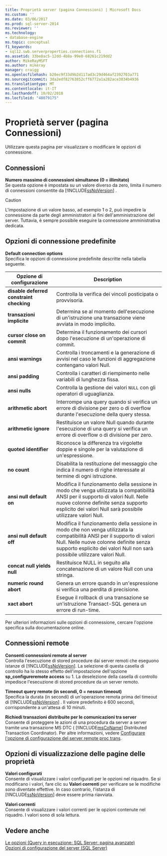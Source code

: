 ```yaml
---
title: Proprietà server (pagina Connessioni) | Microsoft Docs
ms.custom: ''
ms.date: 03/06/2017
ms.prod: sql-server-2014
ms.reviewer: ''
ms.technology:
- database-engine
ms.topic: conceptual
f1_keywords:
- sql12.swb.serverproperties.connections.f1
ms.assetid: 33be8ac5-12dd-4b8a-99e0-68261c219dd2
author: MikeRayMSFT
ms.author: mikeray
manager: craigg
ms.openlocfilehash: b20ec9f33d9b2d117ad3c29d464af2392703a771
ms.sourcegitcommit: 3da2edf82763852cff6772a1a282ace3034b4936
ms.translationtype: MT
ms.contentlocale: it-IT
ms.lasthandoff: 10/02/2018
ms.locfileid: "48079175"
---
```

# <a name="server-properties-connections-page"></a>Proprietà server (pagina Connessioni)
  Utilizzare questa pagina per visualizzare o modificare le opzioni di connessione.  
  
## <a name="connections"></a>Connessioni  
 **Numero massimo di connessioni simultanee (0 = illimitato)**  
 Se questa opzione è impostata su un valore diverso da zero, limita il numero di connessioni consentite da [!INCLUDE[ssNoVersion](../../includes/ssnoversion-md.md)] .  
  
> [!CAUTION]  
>  L'impostazione di un valore basso, ad esempio 1 o 2, può impedire la connessione da parte degli amministratori ai fini dell'amministrazione del server. Tuttavia, è sempre possibile eseguire la connessione amministrativa dedicata.  
  
## <a name="default-connection-options"></a>Opzioni di connessione predefinite  
 **Default connection options**  
 Specifica le opzioni di connessione predefinite descritte nella tabella seguente.  
  
|Opzione di configurazione|Description|  
|--------------------------|-----------------|  
|**disable deferred constraint checking**|Controlla la verifica dei vincoli posticipata o provvisoria.|  
|**transazioni implicite**|Determina se al momento dell'esecuzione di un'istruzione una transazione viene avviata in modo implicito.|  
|**cursor close on commit**|Determina il funzionamento dei cursori dopo l'esecuzione di un'operazione di commit.|  
|**ansi warnings**|Controlla i troncamenti e la generazione di avvisi nel caso le funzioni di aggregazione contengano valori Null.|  
|**ansi padding**|Controlla i caratteri di riempimento nelle variabili di lunghezza fissa.|  
|**ansi nulls**|Controlla la gestione dei valori `NULL` con gli operatori di uguaglianza.|  
|**arithmetic abort**|Interrompe una query quando si verifica un errore di divisione per zero o di overflow durante l'esecuzione della query stessa.|  
|**arithmetic ignore**|Restituisce un valore Null quando durante l'esecuzione di una query si verifica un errore di overflow o di divisione per zero.|  
|**quoted identifier**|Riconosce la differenza tra virgolette doppie e singole per la valutazione di un'espressione.|  
|**no count**|Disabilita la restituzione del messaggio che indica il numero di righe interessate al termine di ogni istruzione.|  
|**ansi null default on**|Modifica il funzionamento della sessione in modo che venga utilizzata la compatibilità ANSI per il supporto di valori Null. Nelle nuove colonne definite senza supporto esplicito dei valori Null sarà possibile utilizzare valori Null.|  
|**ansi null default off**|Modifica il funzionamento della sessione in modo che non venga utilizzata la compatibilità ANSI per il supporto di valori Null. Nelle nuove colonne definite senza supporto esplicito dei valori Null non sarà possibile utilizzare valori Null.|  
|**concat null yields null**|Restituisce NULL in seguito alla concatenazione di un valore Null con una stringa.|  
|**numeric round abort**|Genera un errore quando in un'espressione si verifica una perdita di precisione.|  
|**xact abort**|Esegue il rollback di una transazione se un'istruzione Transact-SQL genera un errore di run-time.|  
  
 Per ulteriori informazioni sulle opzioni di connessione, cercare l'opzione specifica sulla documentazione online.  
  
## <a name="remote-server-connections"></a>Connessioni remote  
 **Consenti connessioni remote al server**  
 Controlla l'esecuzione di stored procedure dai server remoti che eseguono istanze di [!INCLUDE[ssNoVersion](../../includes/ssnoversion-md.md)]. La selezione di questa casella di controllo ha lo stesso effetto dell'impostazione dell'opzione **sp_configureremote access** su 1. La deselezione della casella di controllo impedisce l'esecuzione di stored procedure da un server remoto.  
  
 **Timeout query remote (in secondi, 0 = nessun timeout)**  
 Specifica la durata (in secondi) di un'operazione remota prima del timeout di [!INCLUDE[ssNoVersion](../../includes/ssnoversion-md.md)] . Il valore predefinito è 600 secondi, corrispondente a un'attesa di 10 minuti.  
  
 **Richiedi transazioni distribuite per le comunicazioni tra server**  
 Consente di proteggere le azioni di una procedura da server a server tramite una transazione MS DTC ( [!INCLUDE[msCoName](../../includes/msconame-md.md)] Distributed Transaction Coordinator). Per altre informazioni, vedere [Configurare l'opzione di configurazione del server remote proc trans](configure-the-remote-proc-trans-server-configuration-option.md).  
  
## <a name="property-page-display-options"></a>Opzioni di visualizzazione delle pagine delle proprietà  
 **Valori configurati**  
 Consente di visualizzare i valori configurati per le opzioni nel riquadro. Se si modificano i valori, fare clic su **Valori correnti** per verificare se le modifiche sono diventate effettive. In caso contrario, l'istanza di [!INCLUDE[ssNoVersion](../../includes/ssnoversion-md.md)] deve essere prima riavviata.  
  
 **Valori correnti**  
 Consente di visualizzare i valori correnti per le opzioni contenute nel riquadro. I valori sono di sola lettura.  
  
## <a name="see-also"></a>Vedere anche  
 [Le opzioni &#40;Query in esecuzione: SQL Server: pagina avanzate&#41;](../options-query-execution-sql-server-advanced-page.md)   
 [Opzioni di configurazione del server &#40;SQL Server&#41;](server-configuration-options-sql-server.md)  
  
  
